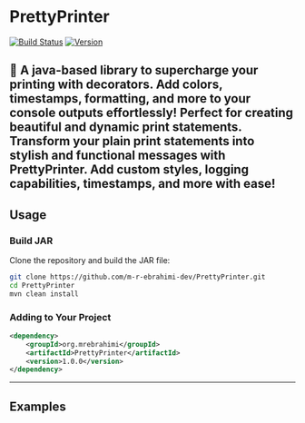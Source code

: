 # PrettyPrinter

[![Build Status](https://github.com/m-r-ebrahimi-dev/PrettyPrinter/actions/workflows/build.yml/badge.svg)](https://github.com/m-r-ebrahimi-dev/PrettyPrinter/actions)
[![Version](https://img.shields.io/badge/version-1.0.0-blue)](https://github.com/m-r-ebrahimi-dev/PrettyPrinter/releases)


📜 A java-based library to supercharge your printing with decorators. Add colors, timestamps, formatting, and more to your console outputs effortlessly! Perfect for creating beautiful and dynamic print statements.
Transform your plain print statements into stylish and functional messages with PrettyPrinter. Add custom styles, logging capabilities, timestamps, and more with ease!
---

## Usage

### Build JAR
Clone the repository and build the JAR file:

```bash
git clone https://github.com/m-r-ebrahimi-dev/PrettyPrinter.git
cd PrettyPrinter
mvn clean install
```

### Adding to Your Project
```xml
<dependency>
    <groupId>org.mrebrahimi</groupId>
    <artifactId>PrettyPrinter</artifactId>
    <version>1.0.0</version>
</dependency>
```

---
## Examples